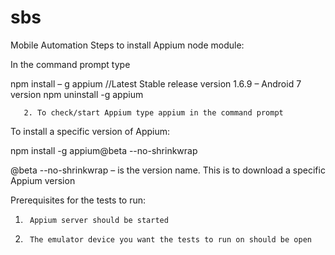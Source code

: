 # sbs
Mobile Automation 
Steps to install Appium node module:

In the command prompt type

npm install – g appium   //Latest Stable release version 1.6.9 – Android 7 version
npm uninstall -g appium

       2. To check/start Appium type appium in the command prompt




To install a specific version of Appium:

npm install -g appium@beta --no-shrinkwrap

@beta --no-shrinkwrap – is the version name. This is to download a specific Appium version

Prerequisites for the tests to run:

1.   	Appium server should be started
2.   	The emulator device you want the tests to run on should be open


